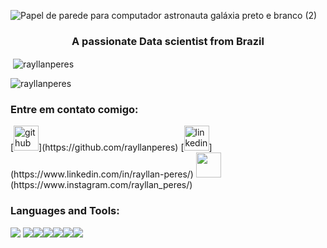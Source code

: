 ![Papel de parede para computador astronauta galáxia preto e branco (2)](https://github.com/user-attachments/assets/c1f79855-5aa7-42fa-be3f-6a9ee113c073)

<h3 align="center">A passionate Data scientist from Brazil</h3>

<p>&nbsp;<img align="center" src="https://github-readme-stats.vercel.app/api?username=rayllanperes&show_icons=true&locale=en" alt="rayllanperes" /></p>

<p><img align="center" src="https://github-readme-streak-stats.herokuapp.com/?user=rayllanperes&" alt="rayllanperes" /></p>

<h3 align="left">Entre em contato comigo:</h3>
[<img src='https://cdn.jsdelivr.net/npm/simple-icons@3.0.1/icons/github.svg' alt='github' height='40'>](https://github.com/rayllanperes)  [<img src='https://cdn.jsdelivr.net/npm/simple-icons@3.0.1/icons/linkedin.svg' alt='linkedin' height='40'>](https://www.linkedin.com/in/rayllan-peres/)  <img src='https://img.shields.io/badge/Instagram-E4405F?style=for-the-badge&logo=instagram&logoColor=white' height='40'>(https://www.instagram.com/rayllan_peres/)   

<h3 align="left">Languages and Tools:</h3>
<img src= "https://img.shields.io/badge/MySQL-005C84?style=for-the-badge&logo=mysql&logoColor=white"/> <img src= "https://img.shields.io/badge/PowerBI-F2C811?style=for-the-badge&logo=Power%20BI&logoColor=white"/ <img src= "https://img.shields.io/badge/Python-FFD43B?style=for-the-badge&logo=python&logoColor=blue"/><img src= "https://img.shields.io/badge/Pandas-2C2D72?style=for-the-badge&logo=pandas&logoColor=white"/><img src= "https://img.shields.io/badge/Plotly-239120?style=for-the-badge&logo=plotly&logoColor=white"/><img src= "https://img.shields.io/badge/Numpy-777BB4?style=for-the-badge&logo=numpy&logoColor=white"/><img src= "https://img.shields.io/badge/scikit_learn-F7931E?style=for-the-badge&logo=scikit-learn&logoColor=white"/><img src= "https://img.shields.io/badge/Jupyter-F37626.svg?&style=for-the-badge&logo=Jupyter&logoColor=white"/>
